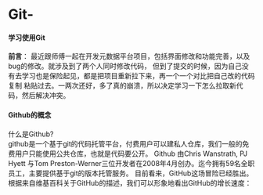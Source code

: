 # Git-

#### 学习使用Git


 **前言**：
   最近跟师傅一起在开发元数据平台项目，包括界面修改和功能完善，以及bug的修改。就涉及到了两个人同时修改代码，
   但到了提交的时候，因为自己没有去学习也是保险起见，都是把项目重新拉下来，再一个一个对比把自己改的代码复制
   粘贴过去。一两次还好，多了真的崩溃，所以决定学习一下怎么拉取新代码，然后解决冲突。  

#### Github的概念
什么是Github?  
github是一个基于git的代码托管平台，付费用户可以建私人仓库，我们一般的免费用户只能使用公共仓库，也就是代码要公开。
Github 由Chris Wanstrath, PJ Hyett 与Tom Preston-Werner三位开发者在2008年4月创办。迄今拥有59名全职员工，主要提供基于git的版本托管服务。
目前看来，GitHub这场冒险已经胜出。根据来自维基百科关于GitHub的描述，我们可以形象地看出GitHub的增长速度：
 
